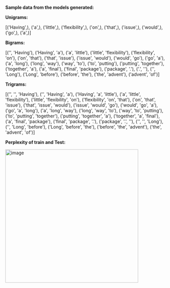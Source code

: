 **Sample data from the models generated:**

**Unigrams:**

[('Having',), ('a',), ('little',), ('flexibility',), ('on',), ('that',), ('issue',), ('would',), ('go',), ('a',)]

**Bigrams:**

[('<START>', 'Having'), ('Having', 'a'), ('a', 'little'), ('little', 'flexibility'), ('flexibility', 'on'), ('on', 'that'), ('that', 'issue'), ('issue', 'would'), ('would', 'go'), ('go', 'a'), ('a', 'long'), ('long', 'way'), ('way', 'to'), ('to', 'putting'), ('putting', 'together'), ('together', 'a'), ('a', 'final'), ('final', 'package'), ('package', '.'), ('.', '<STOP>'), ('<START>', 'Long'), ('Long', 'before'), ('before', 'the'), ('the', 'advent'), ('advent', 'of')]

**Trigrams:**

[('<START>', '<START>', 'Having'), ('<START>', 'Having', 'a'), ('Having', 'a', 'little'), ('a', 'little', 'flexibility'), ('little', 'flexibility', 'on'), ('flexibility', 'on', 'that'), ('on', 'that', 'issue'), ('that', 'issue', 'would'), ('issue', 'would', 'go'), ('would', 'go', 'a'), ('go', 'a', 'long'), ('a', 'long', 'way'), ('long', 'way', 'to'), ('way', 'to', 'putting'), ('to', 'putting', 'together'), ('putting', 'together', 'a'), ('together', 'a', 'final'), ('a', 'final', 'package'), ('final', 'package', '.'), ('package', '.', '<STOP>'), ('<START>', '<START>', 'Long'), ('<START>', 'Long', 'before'), ('Long', 'before', 'the'), ('before', 'the', 'advent'), ('the', 'advent', 'of')]


**Perplexity of train and Test:**

<img width="416" alt="image" src="https://github.com/user-attachments/assets/0579b7c2-5d7e-4ba0-a30a-4f5728ce5df6">


